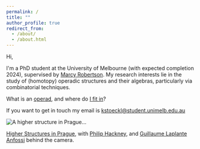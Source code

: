 ```yaml
---
permalink: /
title: ""
author_profile: true
redirect_from: 
  - /about/
  - /about.html
---
```

Hi,

I'm a PhD student at the University of Melbourne (with expected completion 2024), supervised by [Marcy Robertson](https://www.marcyrobertson.com/). My research interests lie in the study of (homotopy) operadic structures and their algebras, particularly via combinatorial techniques.

What is an [operad](https://www.math3ma.com/blog/what-is-an-operad-part-1), and where do [I fit in](https://kstoeckl.github.io/files/ResearchStatement.pdf)?

If you want to get in touch my email is kstoeckl@student.unimelb.edu.au

![A higher structure in Prague...](https://kstoeckl.github.io/images/PhotoHSP2022.png)

[Higher Structures in Prague](https://workshop.math.cas.cz/higher-structures-in-prague/), with [Philip Hackney](https://phck.net/), and [Guillaume Laplante Anfossi](https://guillaumelaplante-anfossi.github.io/) behind the camera.
